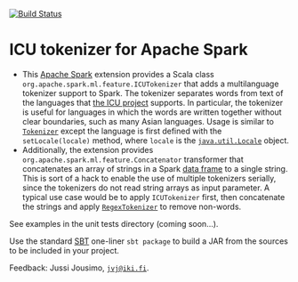 [![Build Status](https://travis-ci.org/statguy/spark-mllib-icutokenizer.svg?branch=master)](https://travis-ci.org/statguy/spark-mllib-icutokenizer)

ICU tokenizer for Apache Spark
==============================

* This [Apache Spark](http://spark.apache.org/) extension provides a Scala class
`org.apache.spark.ml.feature.ICUTokenizer` that adds a multilanguage tokenizer support to Spark. The tokenizer
separates words from text of the languages that [the ICU project](http://icu-project.org) supports. In particular,
the tokenizer is useful for languages in which the words are written together without clear boundaries,
such as many Asian languages. Usage is similar to
[`Tokenizer`](https://spark.apache.org/docs/1.6.1/api/java/org/apache/spark/ml/feature/Tokenizer.html)
except the language is first defined with the `setLocale(locale)` method, where `locale` is
the [`java.util.Locale`](https://docs.oracle.com/javase/8/docs/api/java/util/Locale.html) object.
* Additionally, the extension provides `org.apache.spark.ml.feature.Concatenator` transformer that concatenates
an array of strings in a Spark
[data frame](https://spark.apache.org/docs/1.6.1/api/java/org/apache/spark/sql/DataFrame.html) to a single string.
This is sort of a hack to enable the use of multiple tokenizers serially, since the tokenizers do not read
string arrays as input parameter. A typical use case would be to apply `ICUTokenizer` first, then concatenate
the strings and apply
[`RegexTokenizer`](https://spark.apache.org/docs/1.6.1/api/java/org/apache/spark/ml/feature/Tokenizer.html)
to remove non-words.

See examples in the unit tests directory (coming soon...).

Use the standard [SBT](http://www.scala-sbt.org/) one-liner `sbt package` to build a JAR from the sources to be
included in your project.

Feedback: Jussi Jousimo, [`jvj@iki.fi`](mailto:jvj@iki.fi).
